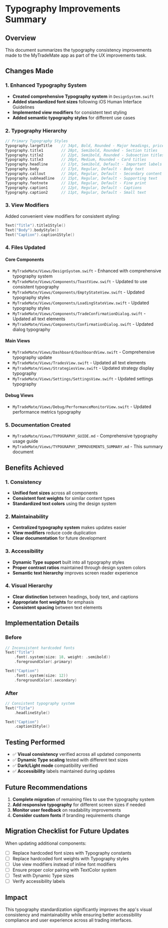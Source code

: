 # Typography Improvements Summary

## Overview

This document summarizes the typography consistency improvements made to the MyTradeMate app as part of the UX improvements task.

## Changes Made

### 1. Enhanced Typography System

- **Created comprehensive Typography system** in `DesignSystem.swift`
- **Added standardized font sizes** following iOS Human Interface Guidelines
- **Implemented view modifiers** for consistent text styling
- **Added semantic typography styles** for different use cases

### 2. Typography Hierarchy

```swift
// Primary Typography Styles
Typography.largeTitle    // 34pt, Bold, Rounded - Major headings, price displays
Typography.title1        // 28pt, Semibold, Rounded - Section titles
Typography.title2        // 22pt, Semibold, Rounded - Subsection titles
Typography.title3        // 20pt, Medium, Rounded - Card titles
Typography.headline      // 17pt, Semibold, Default - Important labels
Typography.body          // 17pt, Regular, Default - Body text
Typography.callout       // 16pt, Regular, Default - Secondary content
Typography.subheadline   // 15pt, Regular, Default - Supporting text
Typography.footnote      // 13pt, Regular, Default - Fine print
Typography.caption1      // 12pt, Regular, Default - Captions
Typography.caption2      // 11pt, Regular, Default - Small text
```

### 3. View Modifiers

Added convenient view modifiers for consistent styling:

```swift
Text("Title").title1Style()
Text("Body").bodyStyle()
Text("Caption").caption1Style()
```

### 4. Files Updated

#### Core Components
- `MyTradeMate/Views/DesignSystem.swift` - Enhanced with comprehensive typography system
- `MyTradeMate/Views/Components/ToastView.swift` - Updated to use consistent typography
- `MyTradeMate/Views/Components/EmptyStateView.swift` - Updated typography styles
- `MyTradeMate/Views/Components/LoadingStateView.swift` - Updated typography styles
- `MyTradeMate/Views/Components/TradeConfirmationDialog.swift` - Updated all text elements
- `MyTradeMate/Views/Components/ConfirmationDialog.swift` - Updated dialog typography

#### Main Views
- `MyTradeMate/Views/Dashboard/DashboardView.swift` - Comprehensive typography update
- `MyTradeMate/Views/TradesView.swift` - Updated all text elements
- `MyTradeMate/Views/StrategiesView.swift` - Updated strategy display typography
- `MyTradeMate/Views/Settings/SettingsView.swift` - Updated settings typography

#### Debug Views
- `MyTradeMate/Views/Debug/PerformanceMonitorView.swift` - Updated performance metrics typography

### 5. Documentation Created

- `MyTradeMate/Views/TYPOGRAPHY_GUIDE.md` - Comprehensive typography usage guide
- `MyTradeMate/Views/TYPOGRAPHY_IMPROVEMENTS_SUMMARY.md` - This summary document

## Benefits Achieved

### 1. Consistency
- **Unified font sizes** across all components
- **Consistent font weights** for similar content types
- **Standardized text colors** using the design system

### 2. Maintainability
- **Centralized typography system** makes updates easier
- **View modifiers** reduce code duplication
- **Clear documentation** for future development

### 3. Accessibility
- **Dynamic Type support** built into all typography styles
- **Proper contrast ratios** maintained through design system colors
- **Semantic text hierarchy** improves screen reader experience

### 4. Visual Hierarchy
- **Clear distinction** between headings, body text, and captions
- **Appropriate font weights** for emphasis
- **Consistent spacing** between text elements

## Implementation Details

### Before
```swift
// Inconsistent hardcoded fonts
Text("Title")
    .font(.system(size: 18, weight: .semibold))
    .foregroundColor(.primary)

Text("Caption")
    .font(.system(size: 12))
    .foregroundColor(.secondary)
```

### After
```swift
// Consistent typography system
Text("Title")
    .headlineStyle()

Text("Caption")
    .caption1Style()
```

## Testing Performed

- ✅ **Visual consistency** verified across all updated components
- ✅ **Dynamic Type scaling** tested with different text sizes
- ✅ **Dark/Light mode** compatibility verified
- ✅ **Accessibility** labels maintained during updates

## Future Recommendations

1. **Complete migration** of remaining files to use the typography system
2. **Add responsive typography** for different screen sizes if needed
3. **Monitor user feedback** on readability improvements
4. **Consider custom fonts** if branding requirements change

## Migration Checklist for Future Updates

When updating additional components:

- [ ] Replace hardcoded font sizes with Typography constants
- [ ] Replace hardcoded font weights with Typography styles
- [ ] Use view modifiers instead of inline font modifiers
- [ ] Ensure proper color pairing with TextColor system
- [ ] Test with Dynamic Type sizes
- [ ] Verify accessibility labels

## Impact

This typography standardization significantly improves the app's visual consistency and maintainability while ensuring better accessibility compliance and user experience across all trading interfaces.